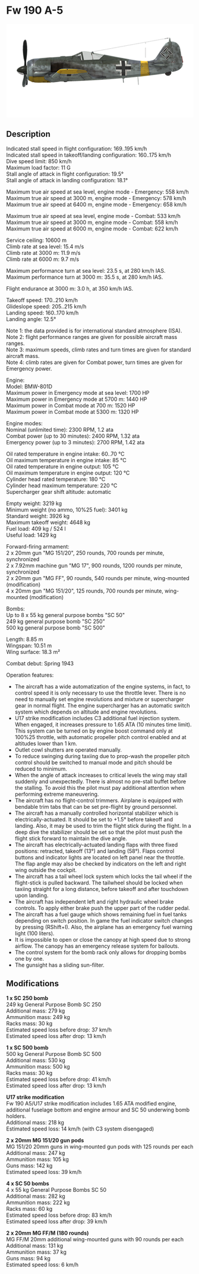 # Fw 190 A-5

![fw190a5](../images/planes/fw190a5.png)

## Description

Indicated stall speed in flight configuration: 169..195 km/h  
Indicated stall speed in takeoff/landing configuration: 160..175 km/h  
Dive speed limit: 850 km/h  
Maximum load factor: 11 G  
Stall angle of attack in flight configuration: 19.5°  
Stall angle of attack in landing configuration: 18.1°  
  
Maximum true air speed at sea level, engine mode - Emergency: 558 km/h  
Maximum true air speed at 3000 m, engine mode - Emergency: 578 km/h  
Maximum true air speed at 6400 m, engine mode - Emergency: 658 km/h  
  
Maximum true air speed at sea level, engine mode - Combat: 533 km/h  
Maximum true air speed at 3000 m, engine mode - Combat: 558 km/h  
Maximum true air speed at 6000 m, engine mode - Combat: 622 km/h  
  
Service ceiling: 10600 m  
Climb rate at sea level: 15.4 m/s  
Climb rate at 3000 m: 11.9 m/s  
Climb rate at 6000 m: 9.7 m/s  
  
Maximum performance turn at sea level: 23.5 s, at 280 km/h IAS.  
Maximum performance turn at 3000 m: 35.5 s, at 280 km/h IAS.  
  
Flight endurance at 3000 m: 3.0 h, at 350 km/h IAS.  
  
Takeoff speed: 170..210 km/h  
Glideslope speed: 205..215 km/h  
Landing speed: 160..170 km/h  
Landing angle: 12.5°  
  
Note 1: the data provided is for international standard atmosphere (ISA).  
Note 2: flight performance ranges are given for possible aircraft mass ranges.  
Note 3: maximum speeds, climb rates and turn times are given for standard aircraft mass.  
Note 4: climb rates are given for Combat power, turn times are given for Emergency power.  
  
Engine:  
Model: BMW-801D  
Maximum power in Emergency mode at sea level: 1700 HP  
Maximum power in Emergency mode at 5700 m: 1440 HP  
Maximum power in Combat mode at 700 m: 1520 HP  
Maximum power in Combat mode at 5300 m: 1320 HP  
  
Engine modes:  
Nominal (unlimited time): 2300 RPM, 1.2 ata  
Combat power (up to 30 minutes): 2400 RPM, 1.32 ata  
Emergency power (up to 3 minutes): 2700 RPM, 1.42 ata  
  
Oil rated temperature in engine intake: 60..70 °C  
Oil maximum temperature in engine intake: 85 °C  
Oil rated temperature in engine output: 105 °C  
Oil maximum temperature in engine output: 120 °C  
Cylinder head rated temperature: 180 °C  
Cylinder head maximum temperature: 220 °C  
Supercharger gear shift altitude: automatic  
  
Empty weight: 3219 kg  
Minimum weight (no ammo, 10%25 fuel): 3401 kg  
Standard weight: 3926 kg  
Maximum takeoff weight: 4648 kg  
Fuel load: 409 kg / 524 l  
Useful load: 1429 kg  
  
Forward-firing armament:  
2 x 20mm gun "MG 151/20", 250 rounds, 700 rounds per minute, synchronized  
2 x 7.92mm machine gun "MG 17", 900 rounds, 1200 rounds per minute, synchronized  
2 x 20mm gun "MG FF", 90 rounds, 540 rounds per minute, wing-mounted (modification)  
4 x 20mm gun "MG 151/20", 125 rounds, 700 rounds per minute, wing-mounted (modification)  
  
Bombs:  
Up to 8 x 55 kg general purpose bombs "SC 50"  
249 kg general purpose bomb "SC 250"  
500 kg general purpose bomb "SC 500"  
  
Length: 8.85 m  
Wingspan: 10.51 m  
Wing surface: 18.3 m²  
  
Combat debut: Spring 1943  
  
Operation features:  
- The aircraft has a wide automatization of the engine systems, in fact, to control speed it is only necessary to use the throttle lever. There is no need to manually set engine revolutions and mixture or supercharger gear in normal flight. The engine supercharger has an automatic switch system which depends on altitude and engine revolutions.  
- U17 strike modification includes C3 additional fuel injection system. When engaged, it increases pressure to 1.65 ATA (10 minutes time limit). This system can be turned on by engine boost command only at 100%25 throttle, with automatic propeller pitch control enabled and at altitudes lower than 1 km.  
- Outlet cowl shutters are operated manually.  
- To reduce swinging during taxiing due to prop-wash the propeller pitch control should be switched to manual mode and pitch should be reduced to minimum.  
- When the angle of attack increases to critical levels the wing may stall suddenly and unexpectedly. There is almost no pre-stall buffet before the stalling. To avoid this the pilot must pay additional attention when performing extreme maneuvering.  
- The aircraft has no flight-control trimmers. Airplane is equipped with bendable trim tabs that can be set pre-flight by ground personnel.  
- The aircraft has a manually controlled horizontal stabilizer which is electrically-actuated. It should be set to +1.5° before takeoff and landing. Also, it may be used to trim the flight stick during the flight. In a deep dive the stabilizer should be set so that the pilot must push the flight stick forward to maintain the dive angle.  
- The aircraft has electrically-actuated landing flaps with three fixed positions: retracted, takeoff (13°) and landing (58°). Flaps control buttons and indicator lights are located on left panel near the throttle. The flap angle may also be checked by indicators on the left and right wing outside the cockpit.  
- The aircraft has a tail wheel lock system which locks the tail wheel if the flight-stick is pulled backward. The tailwheel should be locked when taxiing straight for a long distance, before takeoff and after touchdown upon landing.  
- The aircraft has independent left and right hydraulic wheel brake controls. To apply either brake push the upper part of the rudder pedal.  
- The aircraft has a fuel gauge which shows remaining fuel in fuel tanks depending on switch position. In game the fuel indicator switch changes by pressing (RShift+I). Also, the airplane has an emergency fuel warning light (100 liters).  
- It is impossible to open or close the canopy at high speed due to strong airflow. The canopy has an emergency release system for bailouts.  
- The control system for the bomb rack only allows for dropping bombs one by one.  
- The gunsight has a sliding sun-filter.

## Modifications

**1 x SC 250 bomb**  
249 kg General Purpose Bomb SC 250  
Additional mass: 279 kg  
Ammunition mass: 249 kg  
Racks mass: 30 kg  
Estimated speed loss before drop: 37 km/h  
Estimated speed loss after drop: 13 km/h

**1 x SC 500 bomb**  
500 kg General Purpose Bomb SC 500  
Additional mass: 530 kg  
Ammunition mass: 500 kg  
Racks mass: 30 kg  
Estimated speed loss before drop: 41 km/h  
Estimated speed loss after drop: 13 km/h

**U17 strike modification**  
Fw 190 A5/U17 strike modification includes 1.65 ATA modified engine, additional fuselage bottom and engine armour and SC 50 underwing bomb holders.  
Additional mass: 218 kg  
Estimated speed loss: 14 km/h (with C3 system disengaged)

**2 x 20mm MG 151/20 gun pods**  
MG 151/20 20mm guns in wing-mounted gun pods with 125 rounds per each  
Additional mass: 247 kg  
Ammunition mass: 105 kg  
Guns mass: 142 kg  
Estimated speed loss: 39 km/h

**4 x SC 50 bombs**  
4 x 55 kg General Purpose Bombs SC 50  
Additional mass: 282 kg  
Ammunition mass: 222 kg  
Racks mass: 60 kg  
Estimated speed loss before drop: 83 km/h  
Estimated speed loss after drop: 39 km/h

**2 x 20mm MG FF/M (180 rounds)**  
MG FF/M 20mm additional wing-mounted guns with 90 rounds per each  
Additional mass: 131 kg  
Ammunition mass: 37 kg  
Guns mass: 94 kg  
Estimated speed loss: 6 km/h
